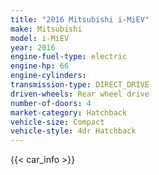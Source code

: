 ```yaml
---
title: "2016 Mitsubishi i-MiEV"
make: Mitsubishi
model: i-MiEV
year: 2016
engine-fuel-type: electric
engine-hp: 66
engine-cylinders: 
transmission-type: DIRECT_DRIVE
driven-wheels: Rear wheel drive
number-of-doors: 4
market-category: Hatchback
vehicle-size: Compact
vehicle-style: 4dr Hatchback
---
```


{{< car_info >}}
